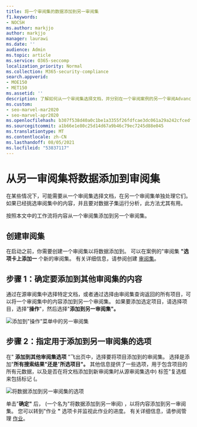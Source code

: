 ```yaml
---
title: 将一个审阅集的数据添加到另一审阅集
f1.keywords:
- NOCSH
ms.author: markjjo
author: markjjo
manager: laurawi
ms.date: ''
audience: Admin
ms.topic: article
ms.service: O365-seccomp
localization_priority: Normal
ms.collection: M365-security-compliance
search.appverid:
- MOE150
- MET150
ms.assetid: ''
description: 了解如何从一个审阅集选择文档，并分别在一个审阅案例的另一个审阅Advanced eDiscovery文档。
ms.custom:
- seo-marvel-mar2020
- seo-marvel-apr2020
ms.openlocfilehash: b307f538d40a0c1be1a3355f26fdfcae3dc061a29a242cfcedff51f4c7471ee3
ms.sourcegitcommit: a1b66e1e80c25d14d67a9b46c79ec7245d88e045
ms.translationtype: MT
ms.contentlocale: zh-CN
ms.lasthandoff: 08/05/2021
ms.locfileid: "53837117"
---
```

# <a name="add-data-to-a-review-set-from-another-review-set"></a>从另一审阅集将数据添加到审阅集

在某些情况下，可能需要从一个审阅集选择文档，在另一个审阅集单独处理它们。 如果已经挑选审阅集中的内容，并且要对数据子集运行分析，此方法尤其有用。

按照本文中的工作流将内容从一个审阅集添加到另一个审阅集。

## <a name="create-a-review-set"></a>创建审阅集

在启动之前，你需要创建一个审阅集以将数据添加到。  可以在案例的"审阅集 **"选项卡上添加一** 个新的审阅集。 有关详细信息，请参阅创建 [审阅集](managing-review-sets.md#create-a-review-set)。

## <a name="step-1-identify-content-to-add-to-another-review-set"></a>步骤 1：确定要添加到其他审阅集的内容

通过在源审阅集中选择特定文档，或者通过选择由审阅集查询返回的所有项目，可以将一个审阅集中的内容添加到另一个审阅集。 如果要添加选定项目，请选择项目，选择"**操作**"，然后选择"**添加到另一审阅集"。**

![添加到"操作"菜单中的另一审阅集](../media/64f2a4d4-eba3-4ab3-a3ba-d519feea3142.png)

## <a name="step-2-specify-options-for-adding-to-another-review-set"></a>步骤 2：指定用于添加到另一审阅集的选项

在" **添加到其他审阅集选项** "飞出页中，选择要将项目添加到的审阅集。 选择是添加"**所有搜索结果"还是**"**所选项目"。**  其他信息提供了一些选项，用于包含项目的所有元数据，以及是否在将文档添加到新审阅集时从源审阅集选中) 标签"复选框来包括标记 (。  

![将数据添加到另一审阅集的选项](../media/6440ee44-68fd-44d7-b43a-3a477345525c.png)

单击"**确定"** 后， (一个名为"将数据添加到另一审阅) ，以将内容添加到另一审阅集。 您可以转到"作业 **"** 选项卡并监视此作业的进度。 有关详细信息，请参阅管理 [作业](managing-jobs-ediscovery20.md)。
